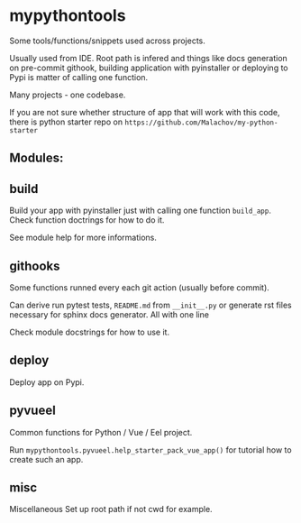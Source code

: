 
mypythontools
=============

Some tools/functions/snippets used across projects.

Usually used from IDE. Root path is infered and things like docs generation on pre-commit
githook, building application with pyinstaller or deploying to Pypi is matter of calling one function.

Many projects - one codebase.

If you are not sure whether structure of app that will work with this code, there is python starter repo
on `https://github.com/Malachov/my-python-starter`

Modules:
--------

build
-----
Build your app with pyinstaller just with calling one function `build_app`.
Check function doctrings for how to do it.

See module help for more informations.

githooks
--------

Some functions runned every each git action (usually before commit).

Can derive run pytest tests, `README.md` from `__init__.py` or generate rst files necessary for sphinx docs generator.
All with one line

Check module docstrings for how to use it.

deploy
------

Deploy app on Pypi.


pyvueel
-------
Common functions for Python / Vue / Eel project.

Run `mypythontools.pyvueel.help_starter_pack_vue_app()` for tutorial how to create such an app.


misc
----
Miscellaneous
Set up root path if not cwd for example.
